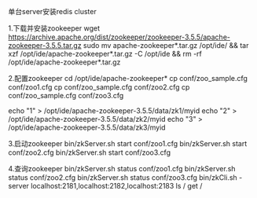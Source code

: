 单台server安装redis cluster

1.下载并安装zookeeper
wget https://archive.apache.org/dist/zookeeper/zookeeper-3.5.5/apache-zookeeper-3.5.5.tar.gz
sudo mv apache-zookeeper*.tar.gz /opt/ide/ && tar xzf /opt/ide/apache-zookeeper*.tar.gz -C /opt/ide && rm -rf /opt/ide/apache-zookeeper*.tar.gz

2.配置zookeeper
cd /opt/ide/apache-zookeeper*
cp conf/zoo_sample.cfg conf/zoo1.cfg
cp conf/zoo_sample.cfg conf/zoo2.cfg
cp conf/zoo_sample.cfg conf/zoo3.cfg

echo "1" > /opt/ide/apache-zookeeper-3.5.5/data/zk1/myid
echo "2" > /opt/ide/apache-zookeeper-3.5.5/data/zk2/myid
echo "3" > /opt/ide/apache-zookeeper-3.5.5/data/zk3/myid

3.启动zookeeper
bin/zkServer.sh start conf/zoo1.cfg
bin/zkServer.sh start conf/zoo2.cfg
bin/zkServer.sh start conf/zoo3.cfg

4.查询zookeeper
bin/zkServer.sh status conf/zoo1.cfg
bin/zkServer.sh status conf/zoo2.cfg
bin/zkServer.sh status conf/zoo3.cfg
bin/zkCli.sh -server localhost:2181,localhost:2182,localhost:2183
ls /
get /


